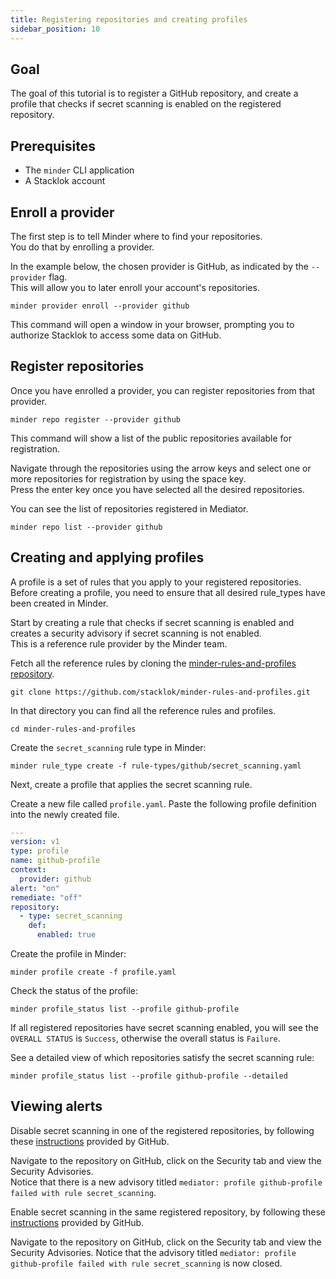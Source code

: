 ```yaml
---
title: Registering repositories and creating profiles
sidebar_position: 10
---
```


## Goal
The goal of this tutorial is to register a GitHub repository, and create a profile that checks if secret scanning
is enabled on the registered repository.

## Prerequisites

* The `minder` CLI application
* A Stacklok account

## Enroll a provider
The first step is to tell Minder where to find your repositories.  
You do that by enrolling a provider.

In the example below, the chosen provider is GitHub, as indicated by the `--provider` flag.  
This will allow you to later enroll your account's repositories.

```
minder provider enroll --provider github
```

This command will open a window in your browser, prompting you to authorize Stacklok to access some data on GitHub.

## Register repositories
Once you have enrolled a provider, you can register repositories from that provider.

```
minder repo register --provider github
```
This command will show a list of the public repositories available for registration.

Navigate through the repositories using the arrow keys and select one or more repositories for registration 
by using the space key.  
Press the enter key once you have selected all the desired repositories.

You can see the list of repositories registered in Mediator.
```
minder repo list --provider github
```

## Creating and applying profiles
A profile is a set of rules that you apply to your registered repositories.
Before creating a profile, you need to ensure that all desired rule_types have been created in Minder.

Start by creating a rule that checks if secret scanning is enabled and creates a security advisory 
if secret scanning is not enabled.  
This is a reference rule provider by the Minder team.

Fetch all the reference rules by cloning the [minder-rules-and-profiles repository](https://github.com/stacklok/minder-rules-and-profiles).

```
git clone https://github.com/stacklok/minder-rules-and-profiles.git
```

In that directory you can find all the reference rules and profiles.
```
cd minder-rules-and-profiles
```

Create the `secret_scanning` rule type in Minder:
```
minder rule_type create -f rule-types/github/secret_scanning.yaml
```

Next, create a profile that applies the secret scanning rule.

Create a new file called `profile.yaml`.
Paste the following profile definition into the newly created file.

```yaml
---
version: v1
type: profile
name: github-profile
context:
  provider: github
alert: "on"
remediate: "off"
repository:
  - type: secret_scanning
    def:
      enabled: true
```

Create the profile in Minder:
```
minder profile create -f profile.yaml
```

Check the status of the profile:
```
minder profile_status list --profile github-profile
```
If all registered repositories have secret scanning enabled, you will see the `OVERALL STATUS` is `Success`, otherwise the 
overall status is `Failure`.

See a detailed view of which repositories satisfy the secret scanning rule:
```
minder profile_status list --profile github-profile --detailed
```

## Viewing alerts

Disable secret scanning in one of the registered repositories, by following these 
[instructions](https://docs.github.com/en/code-security/secret-scanning/configuring-secret-scanning-for-your-repositories)
provided by GitHub.

Navigate to the repository on GitHub, click on the Security tab and view the Security Advisories.  
Notice that there is a new advisory titled `mediator: profile github-profile failed with rule secret_scanning`.

Enable secret scanning in the same registered repository, by following these
[instructions](https://docs.github.com/en/code-security/secret-scanning/configuring-secret-scanning-for-your-repositories)
provided by GitHub.

Navigate to the repository on GitHub, click on the Security tab and view the Security Advisories.
Notice that the advisory titled `mediator: profile github-profile failed with rule secret_scanning` is now closed.
